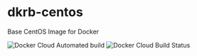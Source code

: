 # dkrb-centos
Base CentOS Image for Docker

![Docker Cloud Automated build](https://img.shields.io/docker/cloud/automated/kshenk/centos?style=plastic)
![Docker Cloud Build Status](https://img.shields.io/docker/cloud/build/kshenk/centos?style=plastic)
